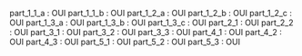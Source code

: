 part_1_1_a : OUI
part_1_1_b : OUI
part_1_2_a : OUI
part_1_2_b : OUI
part_1_2_c : OUI
part_1_3_a : OUI
part_1_3_b : OUI
part_1_3_c : OUI
part_2_1 : OUI
part_2_2 : OUI
part_3_1 : OUI
part_3_2 : OUI
part_3_3 : OUI
part_4_1 : OUI
part_4_2 : OUI
part_4_3 : OUI
part_5_1 : OUI
part_5_2 : OUI
part_5_3 : OUI